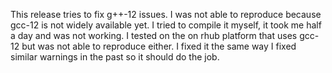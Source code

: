 This release tries to fix g++-12 issues. I was not able to reproduce because gcc-12 is not widely available yet. I tried to compile it myself, it took me half a day and was not working. I tested on the on rhub platform that uses gcc-12 but was not able to reproduce either. I fixed it the same way I fixed similar warnings in the past so it should do the job.
